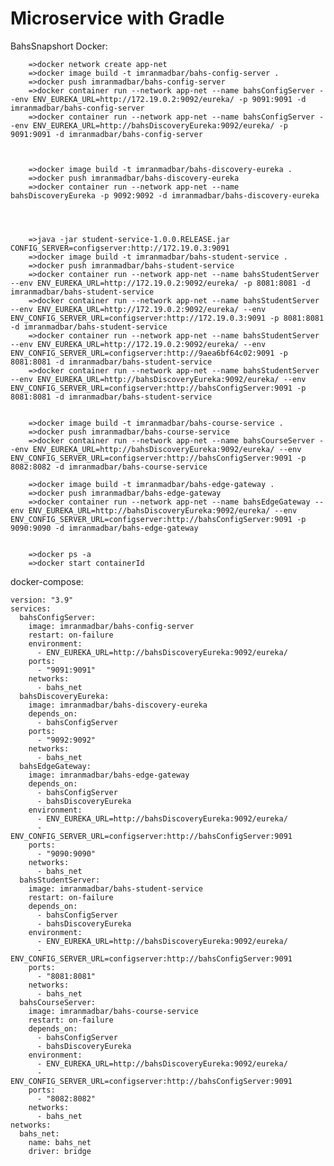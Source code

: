 # Microservice with Gradle 







BahsSnapshort Docker:


		=>docker network create app-net
		=>docker image build -t imranmadbar/bahs-config-server .
		=>docker push imranmadbar/bahs-config-server 
		=>docker container run --network app-net --name bahsConfigServer --env ENV_EUREKA_URL=http://172.19.0.2:9092/eureka/ -p 9091:9091 -d imranmadbar/bahs-config-server
		=>docker container run --network app-net --name bahsConfigServer --env ENV_EUREKA_URL=http://bahsDiscoveryEureka:9092/eureka/ -p 9091:9091 -d imranmadbar/bahs-config-server



		=>docker image build -t imranmadbar/bahs-discovery-eureka .
		=>docker push imranmadbar/bahs-discovery-eureka
		=>docker container run --network app-net --name bahsDiscoveryEureka -p 9092:9092 -d imranmadbar/bahs-discovery-eureka




		=>java -jar student-service-1.0.0.RELEASE.jar CONFIG_SERVER=configserver:http://172.19.0.3:9091
		=>docker image build -t imranmadbar/bahs-student-service .
		=>docker push imranmadbar/bahs-student-service
		=>docker container run --network app-net --name bahsStudentServer --env ENV_EUREKA_URL=http://172.19.0.2:9092/eureka/ -p 8081:8081 -d imranmadbar/bahs-student-service
		=>docker container run --network app-net --name bahsStudentServer --env ENV_EUREKA_URL=http://172.19.0.2:9092/eureka/ --env ENV_CONFIG_SERVER_URL=configserver:http://172.19.0.3:9091 -p 8081:8081 -d imranmadbar/bahs-student-service  
		=>docker container run --network app-net --name bahsStudentServer --env ENV_EUREKA_URL=http://172.19.0.2:9092/eureka/ --env ENV_CONFIG_SERVER_URL=configserver:http://9aea6bf64c02:9091 -p 8081:8081 -d imranmadbar/bahs-student-service
		=>docker container run --network app-net --name bahsStudentServer --env ENV_EUREKA_URL=http://bahsDiscoveryEureka:9092/eureka/ --env ENV_CONFIG_SERVER_URL=configserver:http://bahsConfigServer:9091 -p 8081:8081 -d imranmadbar/bahs-student-service   
		
		
		=>docker image build -t imranmadbar/bahs-course-service .
		=>docker push imranmadbar/bahs-course-service
		=>docker container run --network app-net --name bahsCourseServer --env ENV_EUREKA_URL=http://bahsDiscoveryEureka:9092/eureka/ --env ENV_CONFIG_SERVER_URL=configserver:http://bahsConfigServer:9091 -p 8082:8082 -d imranmadbar/bahs-course-service   

		=>docker image build -t imranmadbar/bahs-edge-gateway .
		=>docker push imranmadbar/bahs-edge-gateway
		=>docker container run --network app-net --name bahsEdgeGateway --env ENV_EUREKA_URL=http://bahsDiscoveryEureka:9092/eureka/ --env ENV_CONFIG_SERVER_URL=configserver:http://bahsConfigServer:9091 -p 9090:9090 -d imranmadbar/bahs-edge-gateway 
		

		=>docker ps -a
		=>docker start containerId
		
		
docker-compose:

	version: "3.9"
	services:
	  bahsConfigServer:
		image: imranmadbar/bahs-config-server
		restart: on-failure
		environment:
		  - ENV_EUREKA_URL=http://bahsDiscoveryEureka:9092/eureka/
		ports:
		  - "9091:9091"
		networks:
		  - bahs_net
	  bahsDiscoveryEureka:
		image: imranmadbar/bahs-discovery-eureka
		depends_on:
		  - bahsConfigServer
		ports:
		  - "9092:9092"
		networks:
		  - bahs_net
	  bahsEdgeGateway:
		image: imranmadbar/bahs-edge-gateway
		depends_on:
		  - bahsConfigServer
		  - bahsDiscoveryEureka
		environment:
		  - ENV_EUREKA_URL=http://bahsDiscoveryEureka:9092/eureka/
		  - ENV_CONFIG_SERVER_URL=configserver:http://bahsConfigServer:9091
		ports:
		  - "9090:9090"
		networks:
		  - bahs_net
	  bahsStudentServer:
		image: imranmadbar/bahs-student-service
		restart: on-failure
		depends_on:
		  - bahsConfigServer
		  - bahsDiscoveryEureka
		environment:
		  - ENV_EUREKA_URL=http://bahsDiscoveryEureka:9092/eureka/
		  - ENV_CONFIG_SERVER_URL=configserver:http://bahsConfigServer:9091
		ports:
		  - "8081:8081"
		networks:
		  - bahs_net
	  bahsCourseServer:
		image: imranmadbar/bahs-course-service
		restart: on-failure
		depends_on:
		  - bahsConfigServer
		  - bahsDiscoveryEureka
		environment:
		  - ENV_EUREKA_URL=http://bahsDiscoveryEureka:9092/eureka/
		  - ENV_CONFIG_SERVER_URL=configserver:http://bahsConfigServer:9091
		ports:
		  - "8082:8082"
		networks:
		  - bahs_net
	networks:
	  bahs_net:
		name: bahs_net
		driver: bridge
  
